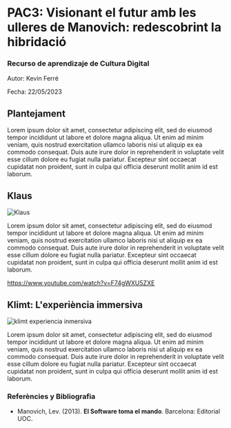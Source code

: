 

# PAC3: Visionant el futur amb les ulleres de Manovich: redescobrint la hibridació

### [](https://github.com/mgea/PEC3_Manovich_Reloaded#recurso-de-aprendizaje-de-cultura-digital)Recurso de aprendizaje de Cultura Digital

Autor: Kevin Ferré

Fecha:	22/05/2023

## [](https://github.com/mgea/PEC3_Manovich_Reloaded#planteamiento)Plantejament

Lorem ipsum dolor sit amet, consectetur adipiscing elit, sed do eiusmod tempor incididunt ut labore et dolore magna aliqua. Ut enim ad minim veniam, quis nostrud exercitation ullamco laboris nisi ut aliquip ex ea commodo consequat. Duis aute irure dolor in reprehenderit in voluptate velit esse cillum dolore eu fugiat nulla pariatur. Excepteur sint occaecat cupidatat non proident, sunt in culpa qui officia deserunt mollit anim id est laborum.

## [](https://github.com/mgea/PEC3_Manovich_Reloaded#re-descubriendo-la-hibridacion-caso-1)Klaus

![Klaus](https://i.blogs.es/44c6b5/klaus-cartel/1366_2000.jpeg)

Lorem ipsum dolor sit amet, consectetur adipiscing elit, sed do eiusmod tempor incididunt ut labore et dolore magna aliqua. Ut enim ad minim veniam, quis nostrud exercitation ullamco laboris nisi ut aliquip ex ea commodo consequat. Duis aute irure dolor in reprehenderit in voluptate velit esse cillum dolore eu fugiat nulla pariatur. Excepteur sint occaecat cupidatat non proident, sunt in culpa qui officia deserunt mollit anim id est laborum.

https://www.youtube.com/watch?v=F74gWXU5ZXE

## [](https://github.com/mgea/PEC3_Manovich_Reloaded#re-descubriendo-la-hibridacion-caso-2)Klimt: L'experiència immersiva

![klimt experiencia inmersiva](https://www.neo2.com/wp-content/uploads/2021/04/KLIMT-la-experiencia-inmersiva-por-1.jpg)

Lorem ipsum dolor sit amet, consectetur adipiscing elit, sed do eiusmod tempor incididunt ut labore et dolore magna aliqua. Ut enim ad minim veniam, quis nostrud exercitation ullamco laboris nisi ut aliquip ex ea commodo consequat. Duis aute irure dolor in reprehenderit in voluptate velit esse cillum dolore eu fugiat nulla pariatur. Excepteur sint occaecat cupidatat non proident, sunt in culpa qui officia deserunt mollit anim id est laborum.

### [](https://github.com/mgea/PEC3_Manovich_Reloaded#referencias-y-bibliograf%C3%ADa)Referències y Bibliografia

-   Manovich, Lev. (2013).  **El Software toma el mando**. Barcelona: Editorial UOC.

<!--stackedit_data:
eyJoaXN0b3J5IjpbLTMwOTA1OTk0NV19
-->